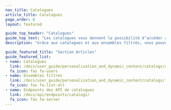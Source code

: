 ```yaml
---
nav_title: Catalogues
article_title: Catalogues
page_order: 6
layout: featured

guide_top_header: "Catalogues"
guide_top_text: "Les catalogues vous donnent la possibilité d’accéder aux données de fichiers CSV importés pour enrichir vos messages, tels que des attributs personnalisés ou des propriétés de l’événement personnalisées avec Liquid."
description: "Grâce aux catalogues et aux ensembles filtrés, vous pouvez tirer parti de données ne provenant pas des utilisateurs dans vos campagnes Braze pour envoyer des messages personnalisés."

guide_featured_title: "Section Articles"
guide_featured_list:
- name: Catalogues
  link: /docs/user_guide/personalization_and_dynamic_content/catalogs/catalog/
  fa_icon: fas fa-users
- name: Ensembles filtrés
  link: /docs/user_guide/personalization_and_dynamic_content/catalogs/filtered_sets/
  fa_icon: fas fa-list-alt
- name: Endpoints des API de catalogues
  link: /docs/api/endpoints/catalogs/
  fa_icon: fas fa-server
---
```

<br><br>
